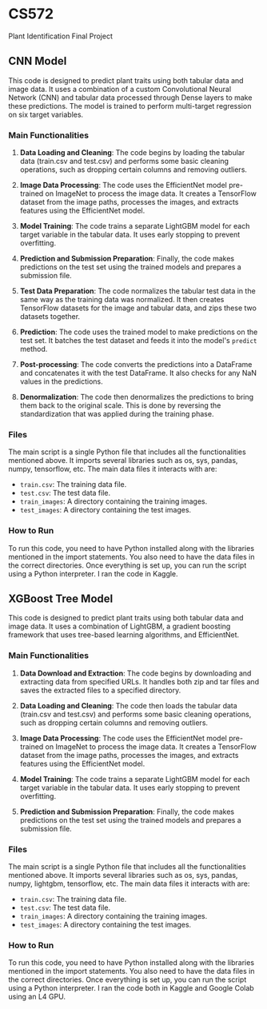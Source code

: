 # CS572
Plant Identification Final Project

## CNN Model 

This code is designed to predict plant traits using both tabular data and image data. It uses a combination of a custom Convolutional Neural Network (CNN) and tabular data processed through Dense layers to make these predictions. The model is trained to perform multi-target regression on six target variables.

### Main Functionalities

1. **Data Loading and Cleaning**: The code begins by loading the tabular data (train.csv and test.csv) and performs some basic cleaning operations, such as dropping certain columns and removing outliers.

2. **Image Data Processing**: The code uses the EfficientNet model pre-trained on ImageNet to process the image data. It creates a TensorFlow dataset from the image paths, processes the images, and extracts features using the EfficientNet model.

3. **Model Training**: The code trains a separate LightGBM model for each target variable in the tabular data. It uses early stopping to prevent overfitting.

4. **Prediction and Submission Preparation**: Finally, the code makes predictions on the test set using the trained models and prepares a submission file.

5. **Test Data Preparation**: The code normalizes the tabular test data in the same way as the training data was normalized. It then creates TensorFlow datasets for the image and tabular data, and zips these two datasets together.

6. **Prediction**: The code uses the trained model to make predictions on the test set. It batches the test dataset and feeds it into the model's `predict` method.

7. **Post-processing**: The code converts the predictions into a DataFrame and concatenates it with the test DataFrame. It also checks for any NaN values in the predictions.

8. **Denormalization**: The code then denormalizes the predictions to bring them back to the original scale. This is done by reversing the standardization that was applied during the training phase.

### Files

The main script is a single Python file that includes all the functionalities mentioned above. It imports several libraries such as os, sys, pandas, numpy, tensorflow, etc. The main data files it interacts with are:

- `train.csv`: The training data file.
- `test.csv`: The test data file.
- `train_images`: A directory containing the training images.
- `test_images`: A directory containing the test images.

### How to Run

To run this code, you need to have Python installed along with the libraries mentioned in the import statements. You also need to have the data files in the correct directories. Once everything is set up, you can run the script using a Python interpreter. I ran the code in Kaggle.

## XGBoost Tree Model

This code is designed to predict plant traits using both tabular data and image data. It uses a combination of LightGBM, a gradient boosting framework that uses tree-based learning algorithms, and EfficientNet.

### Main Functionalities

1. **Data Download and Extraction**: The code begins by downloading and extracting data from specified URLs. It handles both zip and tar files and saves the extracted files to a specified directory.

2. **Data Loading and Cleaning**: The code then loads the tabular data (train.csv and test.csv) and performs some basic cleaning operations, such as dropping certain columns and removing outliers.

3. **Image Data Processing**: The code uses the EfficientNet model pre-trained on ImageNet to process the image data. It creates a TensorFlow dataset from the image paths, processes the images, and extracts features using the EfficientNet model.

4. **Model Training**: The code trains a separate LightGBM model for each target variable in the tabular data. It uses early stopping to prevent overfitting.

5. **Prediction and Submission Preparation**: Finally, the code makes predictions on the test set using the trained models and prepares a submission file.

### Files

The main script is a single Python file that includes all the functionalities mentioned above. It imports several libraries such as os, sys, pandas, numpy, lightgbm, tensorflow, etc. The main data files it interacts with are:

- `train.csv`: The training data file.
- `test.csv`: The test data file.
- `train_images`: A directory containing the training images.
- `test_images`: A directory containing the test images.

### How to Run

To run this code, you need to have Python installed along with the libraries mentioned in the import statements. You also need to have the data files in the correct directories. Once everything is set up, you can run the script using a Python interpreter. I ran the code both in Kaggle and Google Colab using an L4 GPU.
